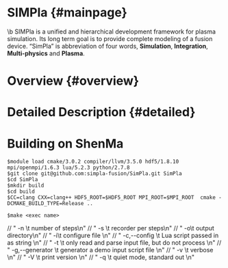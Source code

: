 SIMPla {#mainpage}
========================================

\b SIMPla is a unified and hierarchical development framework for plasma simulation.
Its long term goal is to provide complete modeling of a fusion device.
“SimPla” is abbreviation of four words,  __Simulation__, __Integration__, __Multi-physics__ and __Plasma__.

# Overview  {#overview}


 


# Detailed Description {#detailed}


 

 
# Building on ShenMa

~~~~~~~~~~~~~{.bash}
$module load cmake/3.0.2 compiler/llvm/3.5.0 hdf5/1.8.10 mpi/openmpi/1.6.3 lua/5.2.3 python/2.7.8
$git clone git@github.com:simpla-fusion/SimPla.git SimPla
$cd SimPla
$mkdir build
$cd build
$CC=clang CXX=clang++ HDF5_ROOT=$HDF5_ROOT MPI_ROOT=$MPI_ROOT  cmake -DCMAKE_BUILD_TYPE=Release ..

$make <exec name>
~~~~~~~~~~~~~

//					" -n<NUM>   \t number of steps\n"
//					" -s<NUM>   \t recorder per <NUM> steps\n"
//					" -o<STRING>\t output directory\n"
//					" -i<STRING>\t configure file \n"
//					" -c,--config <STRING>\t Lua script passed in as string \n"
//					" -t        \t only read and parse input file, but do not process  \n"
//					" -g,--generator   \t generator a demo input script file \n"
//					" -v<NUM>   \t verbose  \n"
//					" -V        \t print version  \n"
//					" -q        \t quiet mode, standard out  \n"
 

